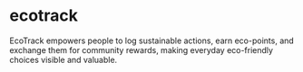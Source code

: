 # ecotrack
EcoTrack empowers people to log sustainable actions, earn eco-points, and exchange them for community rewards, making everyday eco-friendly choices visible and valuable.
